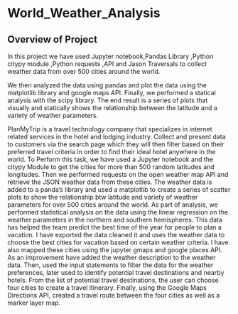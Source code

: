 # World_Weather_Analysis
## Overview of Project
In this project we have used Jupyter notebook,Pandas Library ,Python citypy module ,Python requests ,API and Jason Traversals to collect weather data from over 500 cities around the world.

We then analyzed the data using pandas and plot the data using the matplotlib library and google maps API. Finally, we performed a statical analysis with the scipy library. The end result is a series of plots that visually and statically shows the relationship between the latitude and a variety of weather parameters.

PlanMyTrip is a travel technology company that specializes in internet related services in the hotel and lodging industry.
Collect and present data to customers via the search page which they will then filter based on their preferred travel criteria in order to find their ideal hotel anywhere in the world. 
To Perform this task, we have used a Jupyter notebook and the citypy Module to get the cities for more than 500 random latitudes and longitudes.
Then we performed requests on the open weather map API and retrieve the JSON weather data from these cities. The weather data is added to a panda’s library and used a matplotlib to create a series of scatter plots to show the relationship btw latitude and variety of weather parameters for over 500 cities around the world.
As part of analysis, we performed statistical analysis on the data using the linear regression on the weather parameters in the northern and southern hemispheres.
This data has helped the team predict the best time of the year for people to plan a vacation.
I have exported the data cleaned it and uses the weather data to choose the best cities for vacation based on certain weather criteria.
I have also mapped these cities using the jupyter gmaps and google places API.
As an improvement have added the weather description to the weather data. Then, used the input statements to filter the data for the weather preferences, later used to identify potential travel destinations and nearby hotels. From the list of potential travel destinations, the user can choose four cities to create a travel itinerary. Finally, using the Google Maps Directions API, created a travel route between the four cities as well as a marker layer map.
